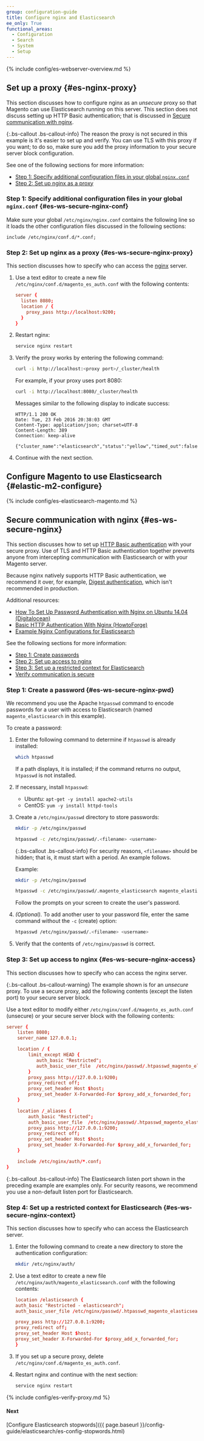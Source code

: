 ```yaml
---
group: configuration-guide
title: Configure nginx and Elasticsearch
ee_only: True
functional_areas:
  - Configuration
  - Search
  - System
  - Setup
---
```


{% include config/es-webserver-overview.md %}

## Set up a proxy {#es-nginx-proxy}

This section discusses how to configure nginx as an *unsecure* proxy so that Magento can use Elasticsearch running on this server. This section does not discuss setting up HTTP Basic authentication; that is discussed in [Secure communication with nginx](#es-ws-secure-nginx).

{:.bs-callout .bs-callout-info}
The reason the proxy is not secured in this example is it's easier to set up and verify. You can use TLS with this proxy if you want; to do so, make sure you add the proxy information to your secure server block configuration.

See one of the following sections for more information:

*	[Step 1: Specify additional configuration files in your global `nginx.conf`](#es-ws-secure-nginx-conf)
*	[Step 2: Set up nginx as a proxy](#es-ws-secure-nginx-proxy)

### Step 1: Specify additional configuration files in your global `nginx.conf` {#es-ws-secure-nginx-conf}

Make sure your global `/etc/nginx/nginx.conf` contains the following line so it loads the other configuration files discussed in the following sections:

```terminal
include /etc/nginx/conf.d/*.conf;
```

### Step 2: Set up nginx as a proxy {#es-ws-secure-nginx-proxy}

This section discusses how to specify who can access the [nginx](https://glossary.magento.com/nginx) server.

1.	Use a text editor to create a new file `/etc/nginx/conf.d/magento_es_auth.conf` with the following contents:

    ```conf
    server {
      listen 8080;
      location / {
        proxy_pass http://localhost:9200;
      }
    }
    ```

2.	Restart nginx:

    ```bash
    service nginx restart
    ```

3.	Verify the proxy works by entering the following command:

    ```bash
    curl -i http://localhost:<proxy port>/_cluster/health
    ```

    For example, if your proxy uses port 8080:

    ```bash
    curl -i http://localhost:8080/_cluster/health
    ```

    Messages similar to the following display to indicate success:

    ```terminal
    HTTP/1.1 200 OK
    Date: Tue, 23 Feb 2016 20:38:03 GMT
    Content-Type: application/json; charset=UTF-8
    Content-Length: 389
    Connection: keep-alive

    {"cluster_name":"elasticsearch","status":"yellow","timed_out":false,"number_of_nodes":1,"number_of_data_nodes":1,"active_primary_shards":5,"active_shards":5,"relocating_shards":0,"initializing_shards":0,"unassigned_shards":5,"delayed_unassigned_shards":0,"number_of_pending_tasks":0,"number_of_in_flight_fetch":0,"task_max_waiting_in_queue_millis":0,"active_shards_percent_as_number":50.0}
    ```

4.	Continue with the next section.

## Configure Magento to use Elasticsearch {#elastic-m2-configure}

{% include config/es-elasticsearch-magento.md %}

## Secure communication with nginx {#es-ws-secure-nginx}

This section discusses how to set up [HTTP Basic authentication](http://nginx.org/en/docs/http/ngx_http_auth_basic_module.html) with your secure proxy. Use of TLS and HTTP Basic authentication together prevents anyone from intercepting communication with Elasticsearch or with your Magento server.

Because nginx natively supports HTTP Basic authentication, we recommend it over, for example, [Digest authentication](https://www.nginx.com/resources/wiki/modules/auth_digest/), which isn't recommended in production.

Additional resources:

*	[How To Set Up Password Authentication with Nginx on Ubuntu 14.04 (Digitalocean)](https://www.digitalocean.com/community/tutorials/how-to-set-up-password-authentication-with-nginx-on-ubuntu-14-04)
*	[Basic HTTP Authentication With Nginx (HowtoForge)](https://www.howtoforge.com/basic-http-authentication-with-nginx)
*	[Example Nginx Configurations for Elasticsearch](https://gist.github.com/karmi/b0a9b4c111ed3023a52d)

See the following sections for more information:

*	[Step 1: Create passwords](#es-ws-secure-nginx-pwd)
*	[Step 2: Set up access to nginx](#es-ws-secure-nginx-access)
*	[Step 3: Set up a restricted context for Elasticsearch](#es-ws-secure-nginx-context)
*	[Verify communication is secure](#es-ws-secure-verify)

### Step 1: Create a password {#es-ws-secure-nginx-pwd}

We recommend you use the Apache `htpasswd` command to encode passwords for a user with access to Elasticsearch (named `magento_elasticsearch` in this example).

To create a password:

1.	Enter the following command to determine if `htpasswd` is already installed:

    ```bash
    which htpasswd
    ```

    If a path displays, it is installed; if the command returns no output, `htpasswd` is not installed.

2.	If necessary, install `htpasswd`:

	*	Ubuntu: `apt-get -y install apache2-utils`
	*	CentOS: `yum -y install httpd-tools`

3.	Create a `/etc/nginx/passwd` directory to store passwords:

    ```bash
    mkdir -p /etc/nginx/passwd
    ```

    ```bash
    htpasswd -c /etc/nginx/passwd/.<filename> <username>
    ```

    {:.bs-callout .bs-callout-info}
    For security reasons, `<filename>` should be hidden; that is, it must start with a period. An example follows.

    Example:

    ```bash
    mkdir -p /etc/nginx/passwd
    ```

    ```bash
    htpasswd -c /etc/nginx/passwd/.magento_elasticsearch magento_elasticsearch
    ```

    Follow the prompts on your screen to create the user's password.

5.	*(Optional).* To add another user to your password file, enter the same command without the `-c` (create) option:

    ```bash
    htpasswd /etc/nginx/passwd/.<filename> <username>
    ```

6.	Verify that the contents of `/etc/nginx/passwd` is correct.

### Step 3: Set up access to nginx {#es-ws-secure-nginx-access}

This section discusses how to specify who can access the nginx server.

{:.bs-callout .bs-callout-warning}
The example shown is for an _unsecure_ proxy. To use a secure proxy, add the following contents (except the listen port) to your secure server block.

Use a text editor to modify either `/etc/nginx/conf.d/magento_es_auth.conf` (unsecure) or your secure server block with the following contents:

```conf
server {
	listen 8080;
	server_name 127.0.0.1;

	location / {
		limit_except HEAD {
		   auth_basic "Restricted";
		   auth_basic_user_file  /etc/nginx/passwd/.htpasswd_magento_elasticsearch;
		}
		proxy_pass http://127.0.0.1:9200;
		proxy_redirect off;
		proxy_set_header Host $host;
		proxy_set_header X-Forwarded-For $proxy_add_x_forwarded_for;
	}

	location /_aliases {
		auth_basic "Restricted";
		auth_basic_user_file  /etc/nginx/passwd/.htpasswd_magento_elasticsearch;
		proxy_pass http://127.0.0.1:9200;
		proxy_redirect off;
		proxy_set_header Host $host;
		proxy_set_header X-Forwarded-For $proxy_add_x_forwarded_for;
	}

	include /etc/nginx/auth/*.conf;
}
```

{:.bs-callout .bs-callout-info}
The Elasticsearch listen port shown in the preceding example are examples only. For security reasons, we recommend you use a non-default listen port for Elasticsearch.

### Step 4: Set up a restricted context for Elasticsearch {#es-ws-secure-nginx-context}

This section discusses how to specify who can access the Elasticsearch server.

1.	Enter the following command to create a new directory to store the authentication configuration:

    ```bash
    mkdir /etc/nginx/auth/
    ```

2.	Use a text editor to create a new file `/etc/nginx/auth/magento_elasticsearch.conf` with the following contents:

    ```conf
    location /elasticsearch {
    auth_basic "Restricted - elasticsearch";
    auth_basic_user_file /etc/nginx/passwd/.htpasswd_magento_elasticsearch;

    proxy_pass http://127.0.0.1:9200;
    proxy_redirect off;
    proxy_set_header Host $host;
    proxy_set_header X-Forwarded-For $proxy_add_x_forwarded_for;
    }
    ```

3.	If you set up a secure proxy, delete `/etc/nginx/conf.d/magento_es_auth.conf`.
4.	Restart nginx and continue with the next section:

    ```bash
    service nginx restart
    ```

{% include config/es-verify-proxy.md %}

#### Next

[Configure Elasticsearch stopwords]({{ page.baseurl }}/config-guide/elasticsearch/es-config-stopwords.html)
